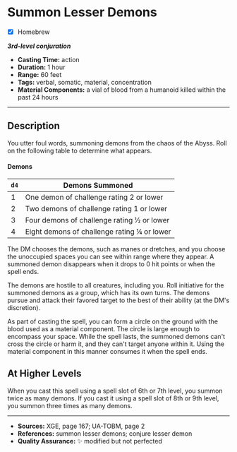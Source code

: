 # Summon Lesser Demons
- [x] Homebrew

***3rd-level conjuration***
- **Casting Time:** action
- **Duration:** 1 hour
- **Range:** 60 feet
- **Tags:** verbal, somatic, material, concentration
- **Material Components:** a vial of blood from a humanoid killed within the past 24 hours

---

## Description
You utter foul words, summoning demons from the chaos of the Abyss.
Roll on the following table to determine what appears.

#### Demons
| `d4` | Demons Summoned                                    |
|------|----------------------------------------------------|
| 1    | One demon of challenge rating 2 or lower           |
| 2    | Two demons of challenge rating 1 or lower          |
| 3    | Four demons of challenge rating &frac12; or lower  |
| 4    | Eight demons of challenge rating &frac14; or lower |

The DM chooses the demons, such as manes or dretches, and you choose the unoccupied spaces you can see within range where they appear.
A summoned demon disappears when it drops to 0 hit points or when the spell ends.

The demons are hostile to all creatures, including you.
Roll initiative for the summoned demons as a group, which has its own turns.
The demons pursue and attack their favored target to the best of their ability (at the DM's discretion).

As part of casting the spell, you can form a circle on the ground with the blood used as a material component.
The circle is large enough to encompass your space.
While the spell lasts, the summoned demons can't cross the circle or harm it, and they can't target anyone within it.
Using the material component in this manner consumes it when the spell ends.

## At Higher Levels
When you cast this spell using a spell slot of 6th or 7th level, you summon twice as many demons.
If you cast it using a spell slot of 8th or 9th level, you summon three times as many demons.

---

- **Sources:** XGE, page 167; UA-TOBM, page 2
- **References:** summon lesser demons; conjure lesser demon
- **Quality Assurance:** :sparkles: modified but not perfected
